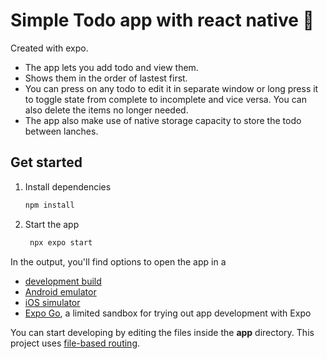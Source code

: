 # Simple Todo app with react native 👋

Created with expo.

- The app lets you add todo and view them. 
- Shows them in the order of lastest first.  
- You can press on any todo to edit it in separate window or long press it to toggle state from complete to incomplete and vice versa. You can also delete the items no longer needed.
- The app also make use of native storage capacity to store the todo between lanches.

## Get started

1. Install dependencies

   ```bash
   npm install
   ```

2. Start the app

   ```bash
    npx expo start
   ```

In the output, you'll find options to open the app in a

- [development build](https://docs.expo.dev/develop/development-builds/introduction/)
- [Android emulator](https://docs.expo.dev/workflow/android-studio-emulator/)
- [iOS simulator](https://docs.expo.dev/workflow/ios-simulator/)
- [Expo Go](https://expo.dev/go), a limited sandbox for trying out app development with Expo

You can start developing by editing the files inside the **app** directory. This project uses [file-based routing](https://docs.expo.dev/router/introduction).

